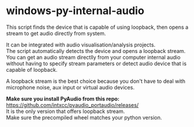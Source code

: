 # windows-py-internal-audio
This script finds the device that is capable of using loopback, then opens a stream to get audio directly from system. 

It can be integrated with audio visualisation/analysis projects.  
The script automatically detects the device and opens a loopback stream.  
You can get an audio stream directlly from your computer internal audio without having to specify stream parameters or detect audio device that is capable of loopback.  

A loopback stream is the best choice because you don't have to deal with microphone noise, aux input or virtual audio devices.

**Make sure you install PyAudio from this repo:** https://github.com/intxcc/pyaudio_portaudio/releases/  
It is the only version that offers loopback stream.  
Make sure the precompiled wheel matches your python version.  
